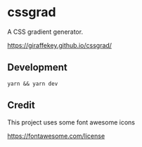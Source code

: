 # cssgrad

A CSS gradient generator.

https://giraffekey.github.io/cssgrad/

## Development

`yarn && yarn dev`

## Credit

This project uses some font awesome icons

https://fontawesome.com/license
